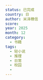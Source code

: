 ```yaml
---
status: 已完成
country: 日
author: 米泽穗信
score:
year: 2025
month: 12
category:
  - 书籍
tags:
  - 轻小说
  - 推理
  - 日常
  - 校园
  - 
---
```


